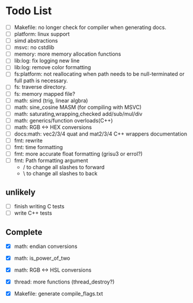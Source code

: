 # Todo List
- [ ] Makefile: no longer check for compiler when generating docs.
- [ ] platform: linux support
- [ ] simd abstractions
- [ ] msvc: no cstdlib
- [ ] memory: more memory allocation functions
- [ ] lib:log: fix logging new line
- [ ] lib:log: remove color formatting
- [ ] fs:platform: not reallocating when path needs to be null-terminated or full path is necessary.
- [ ] fs: traverse directory.
- [ ] fs: memory mapped file?
- [ ] math: simd (trig, linear algbra)
- [ ] math: sine_cosine MASM (for compiling with MSVC)
- [ ] math: saturating,wrapping,checked add/sub/mul/div
- [ ] math: generics/function overloads(C++)
- [ ] math: RGB <-> HEX conversions
- [ ] docs:math: vec2/3/4 quat and mat2/3/4 C++ wrappers documentation
- [ ] fmt: rewrite
- [ ] fmt: time formatting
- [ ] fmt: more accurate float formatting (grisu3 or errol?)
- [ ] fmt: Path formatting argument
    - / to change all slashes to forward
    - \ to change all slashes to back
## unlikely
- [ ] finish writing C tests
- [ ] write C++ tests
## Complete
- [x] math: endian conversions
- [x] math: is_power_of_two
- [x] math: RGB <-> HSL conversions
- [x] thread: more functions (thread_destroy?)
- [x] Makefile: generate compile_flags.txt


